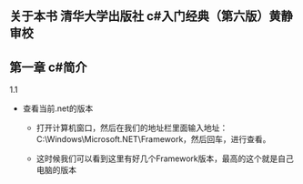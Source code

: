关于本书
清华大学出版社 c#入门经典（第六版）黄静审校
---
第一章 c#简介
---
1.1
- 查看当前.net的版本
  - 打开计算机窗口，然后在我们的地址栏里面输入地址：C:\Windows\Microsoft.NET\Framework，然后回车，进行查看。

  - 这时候我们可以看到这里有好几个Framework版本，最高的这个就是自己电脑的版本
